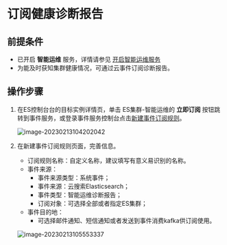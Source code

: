 # 订阅健康诊断报告
## 前提条件
- 已开启 **智能运维** 服务，详情请参见 [开启智能运维服务](../HealthCheck/Health_check_on.md)
- 为能及时获知集群健康情况，可通过云事件订阅诊断报告。
## 操作步骤
1. 在ES控制台台的目标实例详情页，单击 ES集群-智能运维的 **立即订阅** 按钮跳转到事件服务，或登录事件服务控制台点击[新建事件订阅规则](https://events-console.jdcloud.com/event/create?type=create)。

   ![image-20230213104202042](../../../image/Elasticearch/image-20230213104202042.png)

2. 在新建事件订阅规则页面，完善信息。

   - 订阅规则名称：自定义名称，建议填写有意义易识别的名称。
   - 事件来源：
     - 事件来源类型：系统事件；
     - 事件来源：云搜索Elasticsearch；
     - 事件类型：智能运维诊断报告；
     - 订阅对象：可选择全部或者指定ES集群；
   - 事件目的地：
     - 可选择邮件通知、短信通知或者发送到事件消费kafka供订阅使用。

   ![image-20230213105553337](../../../image/Elasticearch/image-20230213105553337.png)

